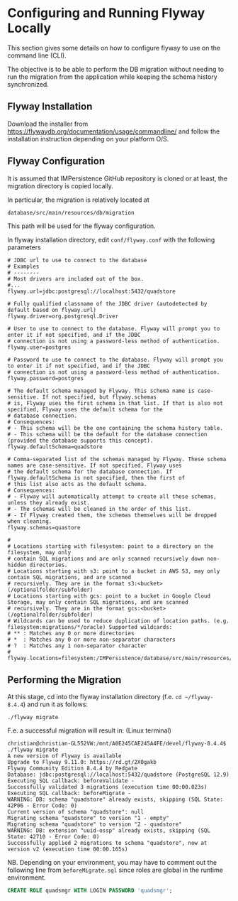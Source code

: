 # Configuring and Running Flyway Locally
This section gives some details on how to configure flyway to use on the command line (CLI).

The objective is to be able to perform the DB migration without needing to run the migration from the application while
keeping the schema history synchronized.

## Flyway Installation

Download the installer from https://flywaydb.org/documentation/usage/commandline/ and follow
the installation instruction depending on your platform O/S.

## Flyway Configuration
It is assumed that IMPersistence GitHub repository is cloned or at least, the migration directory
is copied locally.

In particular, the migration is relatively located at

`database/src/main/resources/db/migration`

This path will be used for the flyway configuration.

In flyway installation directory, edit `conf/flyway.conf` with the following parameters

```properties
# JDBC url to use to connect to the database
# Examples
# --------
# Most drivers are included out of the box.
#...
flyway.url=jdbc:postgresql://localhost:5432/quadstore

# Fully qualified classname of the JDBC driver (autodetected by default based on flyway.url)
flyway.driver=org.postgresql.Driver

# User to use to connect to the database. Flyway will prompt you to enter it if not specified, and if the JDBC
# connection is not using a password-less method of authentication.
flyway.user=postgres

# Password to use to connect to the database. Flyway will prompt you to enter it if not specified, and if the JDBC
# connection is not using a password-less method of authentication.
flyway.password=postgres

# The default schema managed by Flyway. This schema name is case-sensitive. If not specified, but flyway.schemas
# is, Flyway uses the first schema in that list. If that is also not specified, Flyway uses the default schema for the
# database connection.
# Consequences:
# - This schema will be the one containing the schema history table.
# - This schema will be the default for the database connection (provided the database supports this concept).
flyway.defaultSchema=quadstore

# Comma-separated list of the schemas managed by Flyway. These schema names are case-sensitive. If not specified, Flyway uses
# the default schema for the database connection. If flyway.defaultSchema is not specified, then the first of
# this list also acts as the default schema.
# Consequences:
# - Flyway will automatically attempt to create all these schemas, unless they already exist.
# - The schemas will be cleaned in the order of this list.
# - If Flyway created them, the schemas themselves will be dropped when cleaning.
flyway.schemas=quastore

#
# Locations starting with filesystem: point to a directory on the filesystem, may only
# contain SQL migrations and are only scanned recursively down non-hidden directories.
# Locations starting with s3: point to a bucket in AWS S3, may only contain SQL migrations, and are scanned
# recursively. They are in the format s3:<bucket>(/optionalfolder/subfolder)
# Locations starting with gcs: point to a bucket in Google Cloud Storage, may only contain SQL migrations, and are scanned
# recursively. They are in the format gcs:<bucket>(/optionalfolder/subfolder)
# Wildcards can be used to reduce duplication of location paths. (e.g. filesystem:migrations/*/oracle) Supported wildcards:
# ** : Matches any 0 or more directories
# *  : Matches any 0 or more non-separator characters
# ?  : Matches any 1 non-separator character
#
flyway.locations=filesystem:/IMPersistence/database/src/main/resources/db/migration
```
## Performing the Migration
At this stage, cd into the flyway installation directory (f.e. `cd ~/flyway-8.4.4`) and run it as follows:

```shell
./flyway migrate
```

F.e. a successful migration will result in: (Linux terminal)

```shell
christian@christian-GL552VW:/mnt/A0E245CAE245A4FE/devel/flyway-8.4.4$ ./flyway migrate
A new version of Flyway is available
Upgrade to Flyway 9.11.0: https://rd.gt/2X0gakb
Flyway Community Edition 8.4.4 by Redgate
Database: jdbc:postgresql://localhost:5432/quadstore (PostgreSQL 12.9)
Executing SQL callback: beforeValidate - 
Successfully validated 3 migrations (execution time 00:00.023s)
Executing SQL callback: beforeMigrate - 
WARNING: DB: schema "quadstore" already exists, skipping (SQL State: 42P06 - Error Code: 0)
Current version of schema "quadstore": null
Migrating schema "quadstore" to version "1 - empty"
Migrating schema "quadstore" to version "2 - quadstore"
WARNING: DB: extension "uuid-ossp" already exists, skipping (SQL State: 42710 - Error Code: 0)
Successfully applied 2 migrations to schema "quadstore", now at version v2 (execution time 00:00.165s)

```

NB. Depending on your environment, you may have to comment out the following line from `beforeMigrate.sql` since
roles are global in the runtime environment.

```sql
CREATE ROLE quadsmgr WITH LOGIN PASSWORD 'quadsmgr';
```